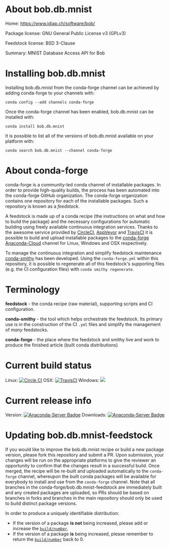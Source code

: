 About bob.db.mnist
==================

Home: https://www.idiap.ch/software/bob/

Package license: GNU General Public License v3 (GPLv3)

Feedstock license: BSD 3-Clause

Summary: MNIST Database Access API for Bob



Installing bob.db.mnist
=======================

Installing bob.db.mnist from the conda-forge channel can be achieved by adding conda-forge to your channels with:

```
conda config --add channels conda-forge
```

Once the conda-forge channel has been enabled, bob.db.mnist can be installed with:

```
conda install bob.db.mnist
```

It is possible to list all of the versions of bob.db.mnist available on your platform with:

```
conda search bob.db.mnist --channel conda-forge
```


About conda-forge
=================

conda-forge is a community-led conda channel of installable packages.
In order to provide high-quality builds, the process has been automated into the
conda-forge GitHub organization. The conda-forge organization contains one repository
for each of the installable packages. Such a repository is known as a *feedstock*.

A feedstock is made up of a conda recipe (the instructions on what and how to build
the package) and the necessary configurations for automatic building using freely
available continuous integration services. Thanks to the awesome service provided by
[CircleCI](https://circleci.com/), [AppVeyor](http://www.appveyor.com/)
and [TravisCI](https://travis-ci.org/) it is possible to build and upload installable
packages to the [conda-forge](https://anaconda.org/conda-forge)
[Anaconda-Cloud](http://docs.anaconda.org/) channel for Linux, Windows and OSX respectively.

To manage the continuous integration and simplify feedstock maintenance
[conda-smithy](http://github.com/conda-forge/conda-smithy) has been developed.
Using the ``conda-forge.yml`` within this repository, it is possible to regenerate all of
this feedstock's supporting files (e.g. the CI configuration files) with ``conda smithy regenerate``.


Terminology
===========

**feedstock** - the conda recipe (raw material), supporting scripts and CI configuration.

**conda-smithy** - the tool which helps orchestrate the feedstock.
                   Its primary use is in the construction of the CI ``.yml`` files
                   and simplify the management of *many* feedstocks.

**conda-forge** - the place where the feedstock and smithy live and work to
                  produce the finished article (built conda distributions)

Current build status
====================

Linux: [![Circle CI](https://circleci.com/gh/conda-forge/bob.db.mnist-feedstock.svg?style=shield)](https://circleci.com/gh/conda-forge/bob.db.mnist-feedstock)
OSX: [![TravisCI](https://travis-ci.org/conda-forge/bob.db.mnist-feedstock.svg?branch=master)](https://travis-ci.org/conda-forge/bob.db.mnist-feedstock)
Windows: ![](https://cdn.rawgit.com/conda-forge/conda-smithy/90845bba35bec53edac7a16638aa4d77217a3713/conda_smithy/static/disabled.svg)

Current release info
====================
Version: [![Anaconda-Server Badge](https://anaconda.org/conda-forge/bob.db.mnist/badges/version.svg)](https://anaconda.org/conda-forge/bob.db.mnist)
Downloads: [![Anaconda-Server Badge](https://anaconda.org/conda-forge/bob.db.mnist/badges/downloads.svg)](https://anaconda.org/conda-forge/bob.db.mnist)


Updating bob.db.mnist-feedstock
===============================

If you would like to improve the bob.db.mnist recipe or build a new
package version, please fork this repository and submit a PR. Upon submission,
your changes will be run on the appropriate platforms to give the reviewer an
opportunity to confirm that the changes result in a successful build. Once
merged, the recipe will be re-built and uploaded automatically to the
`conda-forge` channel, whereupon the built conda packages will be available for
everybody to install and use from the `conda-forge` channel.
Note that all branches in the conda-forge/bob.db.mnist-feedstock are
immediately built and any created packages are uploaded, so PRs should be based
on branches in forks and branches in the main repository should only be used to
build distinct package versions.

In order to produce a uniquely identifiable distribution:
 * If the version of a package **is not** being increased, please add or increase
   the [``build/number``](http://conda.pydata.org/docs/building/meta-yaml.html#build-number-and-string).
 * If the version of a package **is** being increased, please remember to return
   the [``build/number``](http://conda.pydata.org/docs/building/meta-yaml.html#build-number-and-string)
   back to 0.
